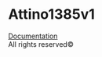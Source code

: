 # Attino1385v1
[Documentation](https://github.com/kireev7/Attino1385v1/files/7799699/Attiny1385v1.documentation.pdf)  
All rights reserved©
